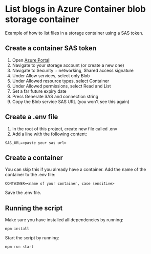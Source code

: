 # List blogs in Azure Container blob storage container

Example of how to list files in a storage container using a SAS token.

## Create a container SAS token
1. Open [Azure Portal](https://portal.azure.com/)
2. Navigate to your storage account (or create a new one)
3. Navigate to Security + networking, Shared access signature
4. Under Allow services, select only Blob
5. Under Allowed resource types, select Container
6. Under Allowed permissions, select Read and List
7. Set a far future expiry date
8. Press Generate SAS and connection string
9. Copy the Blob service SAS URL (you won't see this again)

## Create a .env file
1. In the root of this project, create new file called .env
2. Add a line with the following content:

````
SAS_URL=<paste your sas url>
````

## Create a container
You can skip this if you already have a container. Add the name of the container to the .env file:

````
CONTAINER=<name of your container, case sensitive>
````

Save the .env file. 

## Running the script
Make sure you have installed all dependencies by running:

````
npm install
````

Start the script by running:

````
npm run start
````


